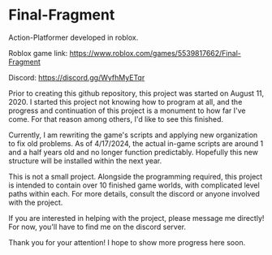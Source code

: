 # Final-Fragment
Action-Platformer developed in roblox.

Roblox game link:
https://www.roblox.com/games/5539817662/Final-Fragment

Discord:
https://discord.gg/WyfhMyETqr

Prior to creating this github repository, this project was started on August 11, 2020.
I started this project not knowing how to program at all, and the progress and continuation of this project
is a monument to how far I've come. For that reason among others, I'd like to see this finished.

Currently, I am rewriting the game's scripts and applying new organization to fix old problems. As of 4/17/2024,
the actual in-game scripts are around 1 and a half years old and no longer function predictably. Hopefully this new
structure will be installed within the next year.

This is not a small project. Alongside the programming required, this project is intended to contain over 10 finished
game worlds, with complicated level paths within each. For more details, consult the discord or anyone involved with the project.

If you are interested in helping with the project, please message me directly! For now, you'll have to find me on the discord server.

Thank you for your attention! I hope to show more progress here soon.
